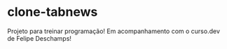 # clone-tabnews
Projeto para treinar programação! Em acompanhamento com o curso.dev de Felipe Deschamps!
